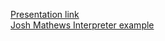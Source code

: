 [Presentation link](https://docs.google.com/presentation/d/1jp4Zmi7tn6mCWXn5NvP88QiCmgOOirnfMJRhV4RYC3Q/edit?usp=sharing)
<br/>
[Josh Mathews Interpreter example](https://github.com/jfacoustic/CSCI375_S2017_CMU/tree/master/cpp/Interpreter_Design_Pattern/Boolean_Example_GOF)
